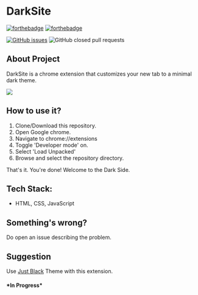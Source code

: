 # DarkSite

[![forthebadge](https://forthebadge.com/images/badges/built-by-developers.svg)](https://forthebadge.com)
[![forthebadge](https://forthebadge.com/images/badges/made-with-javascript.svg)](https://forthebadge.com)

[![GitHub issues](https://img.shields.io/github/issues/sudo-rgorai/DarkSite?color=Green&style=for-the-badge)](https://github.com/sudo-rgorai/DarkSite/issues)
![GitHub closed pull requests](https://img.shields.io/github/issues-pr-closed-raw/sudo-rgorai/DarkSite?style=for-the-badge)



## About Project

DarkSite is a chrome extension that customizes your new tab to a minimal dark theme.

<img src="https://github.com/sudo-rgorai/DarkSite/blob/master/images/demo.png"/>

## How to use it?

1. Clone/Download this repository.
2. Open Google chrome.
3. Navigate to chrome://extensions
4. Toggle 'Developer mode' on.
5. Select 'Load Unpacked'
6. Browse and select the repository directory.  
  
  
That's it. You're done! Welcome to the Dark Side.

## Tech Stack:
+ HTML, CSS, JavaScript

## Something's wrong?

Do open an issue describing the problem.



## Suggestion

Use [Just Black](https://chrome.google.com/webstore/detail/just-black/aghfnjkcakhmadgdomlmlhhaocbkloab)  Theme with this extension.

#### \*In Progress*
